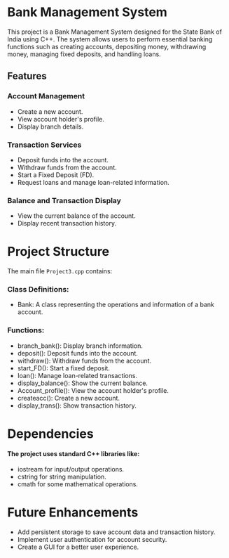 
# Bank Management System
This project is a Bank Management System designed for the State Bank of India using C++. The system allows users to perform essential banking functions such as creating accounts, depositing money, withdrawing money, managing fixed deposits, and handling loans.

## Features
###  Account Management

* Create a new account.
* View account holder's profile.
* Display branch details.

### Transaction Services

* Deposit funds into the account.
* Withdraw funds from the account.
* Start a Fixed Deposit (FD).
* Request loans and manage loan-related information.

### Balance and Transaction Display

* View the current balance of the account.
* Display recent transaction history.
# Project Structure
The main file `Project3.cpp` contains:

### Class Definitions:
* Bank: A class representing the operations and information of a bank account.
### Functions:
* branch_bank(): Display branch information.
* deposit(): Deposit funds into the account.
* withdraw(): Withdraw funds from the account.
* start_FD(): Start a fixed deposit.
* loan(): Manage loan-related transactions.
* display_balance(): Show the current balance.
* Account_profile(): View the account holder's profile.
* createacc(): Create a new account.
* display_trans(): Show transaction history.
# Dependencies
#### The project uses standard C++ libraries like:
* iostream for input/output operations.
* cstring for string manipulation.
* cmath for some mathematical operations.

# Future Enhancements
* Add persistent storage to save account data and transaction history.
* Implement user authentication for account security.
* Create a GUI for a better user experience.
